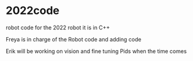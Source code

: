 # 2022code
robot code for the 2022 robot it is in C++ 

Freya is in charge of the Robot code and adding code 

Erik will be working on vision and fine tuning Pids when the time comes 
